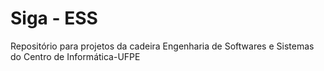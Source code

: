# Siga - ESS
Repositório para projetos da cadeira Engenharia de Softwares e Sistemas do Centro de Informática-UFPE
